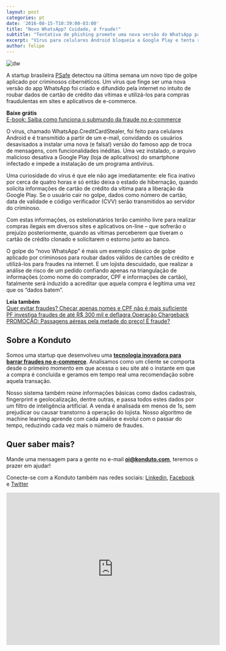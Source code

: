 ```yaml
---
layout: post
categories: pt
date: '2016-08-15-T10:39:00-03:00'
title: "Novo WhatsApp? Cuidado, é fraude!"
subtitle: "Tentativa de phishing promete uma nova versão do WhatsApp para roubar dados de cartão de crédito"
excerpt: "Vírus para celulares Android bloqueia a Google Play e tenta roubar os dados de cartão do usuário"
author: felipe
---
```


![dw](/images/160815-wpp.png)

A startup brasileira [PSafe](http://www.psafe.com/) detectou na última semana um novo tipo de golpe aplicado por criminosos cibernéticos. Um vírus que finge ser uma nova versão do app WhatsApp foi criado e difundido pela internet no intuito de roubar dados de cartão de crédito das vítimas e utilizá-los para compras fraudulentas em sites e aplicativos de e-commerce.

**Baixe grátis**  
[E-book: Saiba como funciona o submundo da fraude no e-commerce](http://ebooks.konduto.com/submundo-da-fraude?utm_source=konduto&utm_medium=blog&utm_campaign=conteudo-whatsnew)

O vírus, chamado WhatsApp.CreditCardStealer, foi feito para celulares Android e é transmitido a partir de um e-mail, convidando os usuários desavisados a instalar uma nova (e falsa!) versão do famoso app de troca de mensagens, com funcionalidades inéditas. Uma vez instalado, o arquivo malicioso desativa a Google Play (loja de aplicativos) do smartphone infectado e impede a instalação de um programa antivírus.

Uma curiosidade do vírus é que ele não age imediatamente: ele fica inativo por cerca de quatro horas e só então deixa o estado de hibernação, quando solicita informações de cartão de crédito da vítima para a liberação da Google Play. Se o usuário cair no golpe, dados como número de cartão, data de validade e código verificador (CVV) serão transmitidos ao servidor do criminoso.

Com estas informações, os estelionatários terão caminho livre para realizar compras ilegais em diversos sites e aplicativos on-line – que sofrerão o prejuízo posteriormente, quando as vítimas perceberem que tiveram o cartão de crédito clonado e solicitarem o estorno junto ao banco.

O golpe do “novo WhatsApp” é mais um exemplo clássico de golpe aplicado por criminosos para roubar dados válidos de cartões de crédito e utilizá-los para fraudes na internet. E um lojista descuidado, que realizar a análise de risco de um pedido confiando apenas na triangulação de informações (como nome do comprador, CPF e informações de cartão), fatalmente será induzido a acreditar que aquela compra é legítima uma vez que os “dados batem”.

**Leia também**  
[Quer evitar fraudes? Checar apenas nomes e CPF não é mais suficiente](https://blog.konduto.com/pt/2014/10/porque-checar-apenas-nome-e-cpf-ja-nao-e-suficiente-na-analise-manual/?utm_source=konduto&utm_medium=blog&utm_campaign=conteudo-whatsnew)  
[PF investiga fraudes de até R$ 300 mil e deflagra Operação Chargeback](https://blog.konduto.com/pt/2016/05/operacao-chargeback-policia-federal/)  
[PROMOÇÃO: Passagens aéreas pela metade do preço! É fraude?](https://blog.konduto.com/pt/2016/06/fraudes-passagens-aereas/?utm_source=konduto&utm_medium=blog&utm_campaign=conteudo-whatsnew)

## Sobre a Konduto
 
Somos uma startup que desenvolveu uma **[tecnologia inovadora para barrar fraudes no e-commerce](http://konduto.com/?utm_source=konduto&utm_medium=blog&utm_campaign=conteudo)**. Analisamos como um cliente se comporta desde o primeiro momento em que acessa o seu site até o instante em que a compra é concluída e geramos em tempo real uma recomendação sobre aquela transação.
 
Nosso sistema também reúne informações básicas como dados cadastrais, fingerprint e geolocalização, dentre outras, e passa todos estes dados por um filtro de inteligência artificial. A venda é analisada em menos de 1s, sem prejudicar ou causar transtorno à operação do lojista. Nosso algoritmo de machine learning aprende com cada análise e evolui com o passar do tempo, reduzindo cada vez mais o número de fraudes.
 
## Quer saber mais? 

Mande uma mensagem para a gente no e-mail **oi@konduto.com**, teremos o prazer em ajudar!       	
 
Conecte-se com a Konduto também nas redes sociais: [Linkedin](https://www.linkedin.com/company/konduto), [Facebook](https://www.facebook.com/konduto) e [Twitter](https://twitter.com/Konduto_) 
 
<iframe src="https://www.facebook.com/plugins/video.php?href=https%3A%2F%2Fwww.facebook.com%2Fkonduto%2Fvideos%2F613187352119217%2F&show_text=1&width=560" width="560" height="400" style="border:none;overflow:hidden" scrolling="no" frameborder="0" allowTransparency="true"></iframe>

